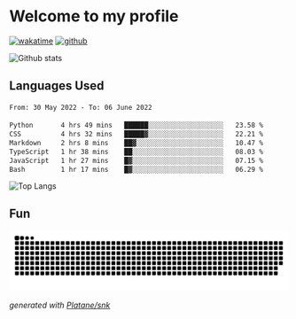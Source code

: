 # Welcome to my profile

[![wakatime](https://wakatime.com/badge/user/82c377cd-a54c-404c-b7df-177b313ca539.svg)](https://wakatime.com/@82c377cd-a54c-404c-b7df-177b313ca539)
[![github](https://img.shields.io/github/followers/xinthose?logo=github&style=plastic)](https://github.com/alanhamlett?tab=followers)

![Github stats](https://github-readme-stats.vercel.app/api?username=xinthose&show_icons=true&theme=radical&count_private=true)

## Languages Used

<!--START_SECTION:waka-->

```text
From: 30 May 2022 - To: 06 June 2022

Python       4 hrs 49 mins   ██████░░░░░░░░░░░░░░░░░░░   23.58 %
CSS          4 hrs 32 mins   █████▓░░░░░░░░░░░░░░░░░░░   22.21 %
Markdown     2 hrs 8 mins    ██▓░░░░░░░░░░░░░░░░░░░░░░   10.47 %
TypeScript   1 hr 38 mins    ██░░░░░░░░░░░░░░░░░░░░░░░   08.03 %
JavaScript   1 hr 27 mins    █▓░░░░░░░░░░░░░░░░░░░░░░░   07.15 %
Bash         1 hr 17 mins    █▓░░░░░░░░░░░░░░░░░░░░░░░   06.29 %
```

<!--END_SECTION:waka-->

![Top Langs](https://github-readme-stats.vercel.app/api/top-langs/?username=xinthose)

## Fun
![github contribution grid snake animation](https://raw.githubusercontent.com/xinthose/xinthose/output/github-contribution-grid-snake.svg)

_generated with [Platane/snk](https://github.com/Platane/snk)_

